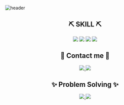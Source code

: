 ![header](https://capsule-render.vercel.app/api?type=cylinder&color=000000&height=150&section=header&text=Seunghyun030430&fontColor=ffffff&fontSize=70&animation=fadeIn&fontAlignY=55)

<h2 align="center"> ⛏ SKILL ⛏ </h2>
<div align="center">
<img src="https://img.shields.io/badge/Python-3776AB?style=for-the-badge&logo=python&logoColor=white">
<img src="https://img.shields.io/badge/JAVA-007396?style=for-the-badge&logo=java&logoColor=white">
<img src="https://img.shields.io/badge/MySQL-4479A1?style=for-the-badge&logo=MySQL&logoColor=white">
<img src="https://img.shields.io/badge/aws-232F3E?style=for-the-badge&logo=aws&logoColor=white">
</div>


<h2 align="center"> 💎 Contact me 💎 </h2>
<div align="center">
	<a href="mailto:seunghyun030430@gmail.com">
		<img src="https://img.shields.io/badge/Gmail-D14836?style=flat-square&logo=Gmail&logoColor=white"/>
	</a>
	<a href="https://velog.io/@hyunwoo0081">
		<img src="https://img.shields.io/badge/Instagram-E4405F?style=flat-square&logo=Instagram&logoColor=white"/>
	</a>
</div>

<h2 align="center"> ✨ Problem Solving ✨ </h2>
<div align="center">
	<a href="https://solved.ac/nalsh430">
		<img src="http://mazassumnida.wtf/api/v2/generate_badge?boj=nalsh430"/>
		<img src="https://mazandi.herokuapp.com/api?handle=nalsh430&theme=warm"/>
	</a>
</div>

